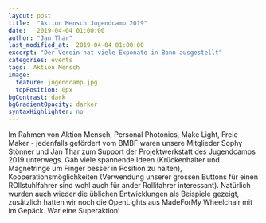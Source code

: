 ```yaml
---
layout: post
title:  "Aktion Mensch Jugendcamp 2019"
date:   2019-04-04 01:00:00
author: "Jan Thar"
last_modified_at:  2019-04-04 01:00:00
excerpt: "Der Verein hat viele Exponate in Bonn ausgestellt"
categories: events
tags:  Aktion Mensch
image:
  feature: jugendcamp.jpg
  topPosition: 0px
bgContrast: dark
bgGradientOpacity: darker
syntaxHighlighter: no
---
```

Im Rahmen von Aktion Mensch, Personal Photonics, Make Light, Freie Maker - jedenfalls gefördert vom BMBF waren unsere Mitglieder Sophy Stönner und Jan Thar zum Support der Projektwerkstatt des Jugendcamps 2019 unterwegs. Gab viele spannende Ideen (Krückenhalter und Magnetringe um Finger besser in Position zu halten), Kooperationsmöglichkeiten (Verwendung unserer grossen Buttons für einen ROllstuhlfahrer sind wohl auch für ander Rollifahrer interessant). Natürlich wurden auch wieder die üblichen Entwicklungen als Beispiele gezeigt, zusätzlich hatten wir noch die OpenLights aus MadeForMy Wheelchair mit im Gepäck. War eine Superaktion! 

<div class="img img--fullContainer img--14xLeading" style="background-image: url({{ site.baseurl_featured_img }}jugendcamp.jpg);"></div>

